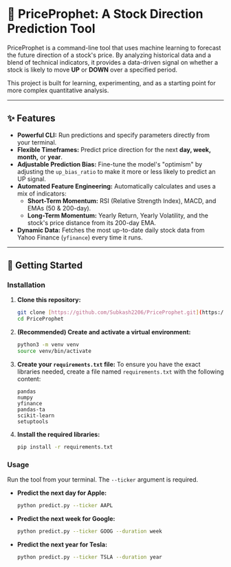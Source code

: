 # 🔮 PriceProphet: A Stock Direction Prediction Tool

PriceProphet is a command-line tool that uses machine learning to forecast the future direction of a stock's price. By analyzing historical data and a blend of technical indicators, it provides a data-driven signal on whether a stock is likely to move **UP** or **DOWN** over a specified period.

This project is built for learning, experimenting, and as a starting point for more complex quantitative analysis.

---

## ✨ Features

* **Powerful CLI:** Run predictions and specify parameters directly from your terminal.
* **Flexible Timeframes:** Predict price direction for the next **day, week, month,** or **year**.
* **Adjustable Prediction Bias:** Fine-tune the model's "optimism" by adjusting the `up_bias_ratio` to make it more or less likely to predict an UP signal.
* **Automated Feature Engineering:** Automatically calculates and uses a mix of indicators:
    * **Short-Term Momentum:** RSI (Relative Strength Index), MACD, and EMAs (50 & 200-day).
    * **Long-Term Momentum:** Yearly Return, Yearly Volatility, and the stock's price distance from its 200-day EMA.
* **Dynamic Data:** Fetches the most up-to-date daily stock data from Yahoo Finance (`yfinance`) every time it runs.

---

## 🚀 Getting Started

### Installation

1.  **Clone this repository:**
    ```bash
    git clone [https://github.com/Subkash2206/PriceProphet.git](https://github.com/Subkash2206/PriceProphet.git)
    cd PriceProphet
    ```

2.  **(Recommended) Create and activate a virtual environment:**
    ```bash
    python3 -m venv venv
    source venv/bin/activate
    ```

3.  **Create your `requirements.txt` file:**
    To ensure you have the exact libraries needed, create a file named `requirements.txt` with the following content:
    ```
    pandas
    numpy
    yfinance
    pandas-ta
    scikit-learn
    setuptools
    ```

4.  **Install the required libraries:**
    ```bash
    pip install -r requirements.txt
    ```

### Usage

Run the tool from your terminal. The `--ticker` argument is required.

* **Predict the next day for Apple:**
    ```bash
    python predict.py --ticker AAPL
    ```
* **Predict the next week for Google:**
    ```bash
    python predict.py --ticker GOOG --duration week
    ```
* **Predict the next year for Tesla:**
    ```bash
    python predict.py --ticker TSLA --duration year
    ```




